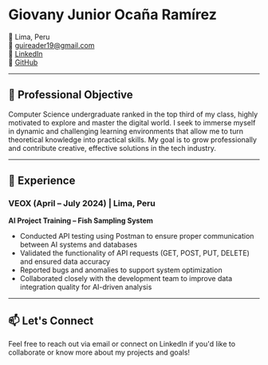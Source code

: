 # Giovany Junior Ocaña Ramírez

📍 Lima, Peru  
📧 guireader19@gmail.com  
🔗 [LinkedIn](https://www.linkedin.com/in/giovany-ocaña)  
🔗 [GitHub](https://github.com/CodeGiovany)

---

## 🎯 Professional Objective

Computer Science undergraduate ranked in the top third of my class, highly motivated to explore and master the digital world. I seek to immerse myself in dynamic and challenging learning environments that allow me to turn theoretical knowledge into practical skills. My goal is to grow professionally and contribute creative, effective solutions in the tech industry.

---

## 💼 Experience

### VEOX (April – July 2024) | Lima, Peru  
**AI Project Training – Fish Sampling System**  
- Conducted API testing using Postman to ensure proper communication between AI systems and databases  
- Validated the functionality of API requests (GET, POST, PUT, DELETE) and ensured data accuracy  
- Reported bugs and anomalies to support system optimization  
- Collaborated closely with the development team to improve data integration quality for AI-driven analysis

---

## 📫 Let's Connect

Feel free to reach out via email or connect on LinkedIn if you'd like to collaborate or know more about my projects and goals!
